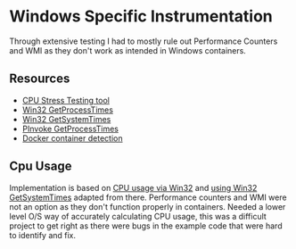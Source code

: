 ﻿# Windows Specific Instrumentation

Through extensive testing I had to mostly rule out Performance Counters and WMI as they don't work as intended in Windows containers.

## Resources

* [CPU Stress Testing tool](https://pylonos.com/sp/download)
* [Win32 GetProcessTimes](https://learn.microsoft.com/en-us/windows/win32/api/processthreadsapi/nf-processthreadsapi-getprocesstimes)
* [Win32 GetSystemTimes](https://learn.microsoft.com/en-us/windows/win32/api/processthreadsapi/nf-processthreadsapi-getsystemtimes)
* [PInvoke GetProcessTimes](https://www.pinvoke.net/default.aspx/kernel32.getprocesstimes)
* [Docker container detection](https://www.hanselman.com/blog/detecting-that-a-net-core-app-is-running-in-a-docker-container-and-skippablefacts-in-xunit)

## Cpu Usage

Implementation is based on [CPU usage via Win32](https://www.philosophicalgeek.com/2009/01/03/determine-cpu-usage-of-current-process-c-and-c/) and 
[using Win32 GetSystemTimes](https://www.codeproject.com/Articles/9113/Get-CPU-Usage-with-GetSystemTimes) adapted from there. 
Performance counters and WMI were not an option as they don't function properly in containers. Needed a lower level O/S way of accurately calculating CPU usage, 
this was a difficult project to get right as there were bugs in the example code that were hard to identify and fix.
